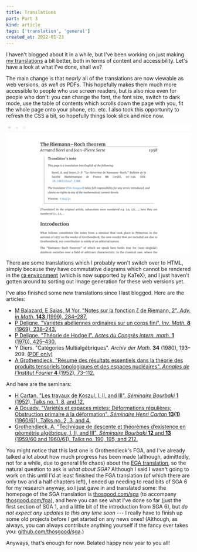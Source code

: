 ```yaml
---
title: Translations
part: Part 3
kind: article
tags: ['translation', 'general']
created_at: 2022-01-23
---
```


I haven't blogged about it in a while, but I've been working on just making [my translations](https://thosgood.com/translations) a bit better, both in terms of content and accessibility.
Let's have a look at what I've done, shall we?

<!-- more -->

The main change is that *nearly* all of the translations are now viewable as web versions, *as well as* PDFs.
This hopefully makes them much more accessible to people who use screen readers, but is also nice even for people who don't: you can change the font, the font size, switch to dark mode, use the table of contents which scrolls down the page with you, fit the whole page onto your phone, etc. etc.
I also took this opportunity to refresh the CSS a bit, so hopefully things look slick and nice now.

![New style for web versions of translations](/assets/post-images/2022-01-23-new-css.png "New style for web versions of translations")

There are some translations which I probably won't switch over to HTML, simply because they have commutative diagrams which cannot be rendered in the [`CD` environment](https://ctan.org/pkg/amscd?lang=en) (which is now supported by KaTeX), and I just haven't gotten around to sorting out image generation for these web versions yet.

I've also finished some new translations since I last blogged.
Here are the articles:

- [M Balazard, E Saias, M Yor. "Notes sur la fonction ζ de Riemann, 2". *Adv. in Math.* **143** (1999), 284–287.](https://labs.thosgood.com/translations/AIM-143-1999-284.html)
- [P Deligne. "Variétés abéliennes ordinaires sur un corps fini". *Inv. Math.* **8** (1969), 238–243.](https://labs.thosgood.com/translations/IM-8-1969-238.html)
- [P Deligne. "Théorie de Hodge I". *Actes du Congrès intern. math.* **1** (1970), 425–430.](https://labs.thosgood.com/translations/ACIM-1-1970-425.html)
- Y Diers. "Catégories Multialgébriques". *Archiv der Math.* **34** (1980), 193–209. [(PDF only)](https://labs.thosgood.com/translations/ADM-34-1980-193.pdf)
- [A Grothendieck. "Résumé des résultats essentiels dans la théorie des produits tensoriels topologiques et des espaces nucléaires". *Annales de l'Institut Fourier* **4** (1952), 73–112.](https://labs.thosgood.com/translations/AIF-4-1952-73.html)

And here are the seminars:

- [H Cartan. "Les travaux de Koszul, I, II, and III". *Séminaire Bourbaki* **1** (1952), Talks no. 1, 8, and 12.](https://labs.thosgood.com/translations/SB-1-1%2B8%2B12.html)
- [A Douady. "Variétés et espaces mixtes; Déformations régulières; Obstruction primaire à la déformation". *Séminaire Henri Cartan* **13(1)** (1960/61), Talks no. 2, 3, and 4.](https://labs.thosgood.com/translations/SHC-13(1)-2+3+4.html)
- [Grothendieck, A. "Technique de descente et théorèmes d’existence en géométrie algébrique, I, II, and III". *Séminaire Bourbaki* **12** and **13** (1959/60 and 1960/61), Talks no. 190, 195, and 212.](https://thosgood.com/fga)

You might notice that this last one is Grothendieck's FGA, and I've already talked a lot about how much progress has been made (although, admittedly, not for a while, due to general life chaos) about the [EGA translation](https://github.com/ryankeleti/ega), so the natural question to ask is *what about SGA?*
Although I said I wasn't going to work on this until I'd at least finished the FGA translation (of which there are only two and a half chapters left), I ended up needing to read bits of SGA 6 for my research anyway, so I just gave in and translated some: the homepage of the SGA translation is [thosgood.com/sga](https://thosgood.com/sga/) (to accompany [thosgood.com/fga](https://thosgood.com/fga)), and here you can see what I've done so far (just the first section of SGA 1, and a little bit of the introduction from SGA 6), but *do not expect any updates to this any time soon* --- I really have to finish up some old projects before I get started on any news ones!
(Although, as always, you can always contribute anything yourself if the fancy ever takes you: [github.com/thosgood/sga](https://github.com/thosgood/sga).)

Anyways, that's enough for now.
Belated happy new year to you all!
